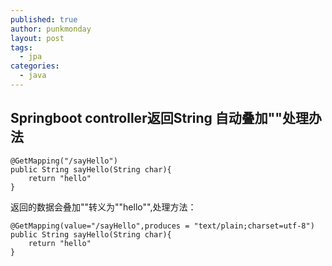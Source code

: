 ```yaml
---
published: true
author: punkmonday
layout: post
tags:
  - jpa
categories:
  - java
---
```

## Springboot controller返回String 自动叠加""处理办法

```
@GetMapping("/sayHello")
public String sayHello(String char){
	return "hello"
}
```

返回的数据会叠加""转义为"\"hello\"",处理方法：

```
@GetMapping(value="/sayHello",produces = "text/plain;charset=utf-8")
public String sayHello(String char){
	return "hello"
}
```
